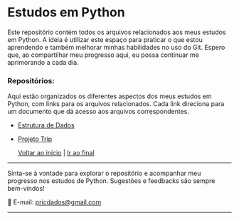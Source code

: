 # Estudos em Python

Este repositório contém todos os arquivos relacionados aos meus estudos em Python. A ideia é utilizar este espaço para praticar o que estou aprendendo e também melhorar minhas habilidades no uso do Git. Espero que, ao compartilhar meu progresso aqui, eu possa continuar me aprimorando a cada dia.

### Repositórios:

Aqui estão organizados os diferentes aspectos dos meus estudos em Python, com links para os arquivos relacionados. Cada link direciona para um documento que dá acesso aos arquivos correspondentes.

  - [Estrutura de Dados](https://github.com/pricmendes/estudosPython/blob/main/Estrutura_de_Dados.md)
  - [Projeto Trip](https://github.com/pricmendes/estudosPython/tree/trip)



    [Voltar ao início](#) | [Ir ao final](#final)


---

Sinta-se à vontade para explorar o repositório e acompanhar meu progresso nos estudos de Python. 
Sugestões e feedbacks são sempre bem-vindos!

📧 E-mail: [pricdados@gmail.com](mailto:pricdados@gmail.com)  


---
<a name="final"></a>



